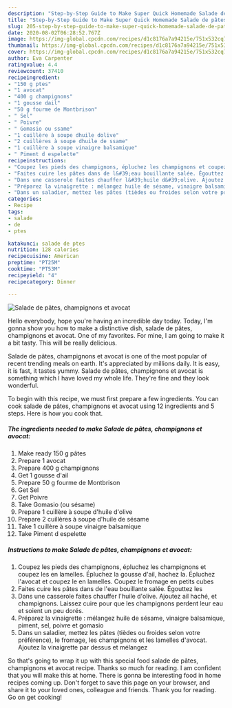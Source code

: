 ```yaml
---
description: "Step-by-Step Guide to Make Super Quick Homemade Salade de pâtes, champignons et avocat"
title: "Step-by-Step Guide to Make Super Quick Homemade Salade de pâtes, champignons et avocat"
slug: 205-step-by-step-guide-to-make-super-quick-homemade-salade-de-pates-champignons-et-avocat
date: 2020-08-02T06:28:52.767Z
image: https://img-global.cpcdn.com/recipes/d1c8176a7a94215e/751x532cq70/salade-de-pates-champignons-et-avocat-photo-principale-de-la-recette.jpg
thumbnail: https://img-global.cpcdn.com/recipes/d1c8176a7a94215e/751x532cq70/salade-de-pates-champignons-et-avocat-photo-principale-de-la-recette.jpg
cover: https://img-global.cpcdn.com/recipes/d1c8176a7a94215e/751x532cq70/salade-de-pates-champignons-et-avocat-photo-principale-de-la-recette.jpg
author: Eva Carpenter
ratingvalue: 4.4
reviewcount: 37410
recipeingredient:
- "150 g ptes"
- "1 avocat"
- "400 g champignons"
- "1 gousse dail"
- "50 g fourme de Montbrison"
- " Sel"
- " Poivre"
- " Gomasio ou ssame"
- "1 cuillère à soupe dhuile dolive"
- "2 cuillères à soupe dhuile de ssame"
- "1 cuillère à soupe vinaigre balsamique"
- " Piment d espelette"
recipeinstructions:
- "Coupez les pieds des champignons, épluchez les champignons et coupez les en lamelles. Épluchez la gousse d&#39;ail, hachez la. Épluchez l&#39;avocat et coupez le en lamelles. Coupez le fromage en petits cubes"
- "Faites cuire les pâtes dans de l&#39;eau bouillante salée. Égouttez les"
- "Dans une casserole faites chauffer l&#39;huile d&#39;olive. Ajoutez ail haché, et champignons. Laissez cuire pour que les champignons perdent leur eau et soient un peu dorés."
- "Préparez la vinaigrette : mélangez huile de sésame, vinaigre balsamique, piment, sel, poivre et gomasio"
- "Dans un saladier, mettez les pâtes (tièdes ou froides selon votre préférence), le fromage, les champignons et les lamelles d&#39;avocat. Ajoutez la vinaigrette par dessus et mélangez"
categories:
- Recipe
tags:
- salade
- de
- ptes

katakunci: salade de ptes 
nutrition: 128 calories
recipecuisine: American
preptime: "PT25M"
cooktime: "PT53M"
recipeyield: "4"
recipecategory: Dinner

---
```



![Salade de pâtes, champignons et avocat](https://img-global.cpcdn.com/recipes/d1c8176a7a94215e/751x532cq70/salade-de-pates-champignons-et-avocat-photo-principale-de-la-recette.jpg)

Hello everybody, hope you're having an incredible day today. Today, I'm gonna show you how to make a distinctive dish, salade de pâtes, champignons et avocat. One of my favorites. For mine, I am going to make it a bit tasty. This will be really delicious.

Salade de pâtes, champignons et avocat is one of the most popular of recent trending meals on earth. It's appreciated by millions daily. It is easy, it is fast, it tastes yummy. Salade de pâtes, champignons et avocat is something which I have loved my whole life. They're fine and they look wonderful.




To begin with this recipe, we must first prepare a few ingredients. You can cook salade de pâtes, champignons et avocat using 12 ingredients and 5 steps. Here is how you cook that.

<!--inarticleads1-->

##### The ingredients needed to make Salade de pâtes, champignons et avocat:

1. Make ready 150 g pâtes
1. Prepare 1 avocat
1. Prepare 400 g champignons
1. Get 1 gousse d&#39;ail
1. Prepare 50 g fourme de Montbrison
1. Get  Sel
1. Get  Poivre
1. Take  Gomasio (ou sésame)
1. Prepare 1 cuillère à soupe d&#39;huile d&#39;olive
1. Prepare 2 cuillères à soupe d&#39;huile de sésame
1. Take 1 cuillère à soupe vinaigre balsamique
1. Take  Piment d espelette




<!--inarticleads2-->

##### Instructions to make Salade de pâtes, champignons et avocat:

1. Coupez les pieds des champignons, épluchez les champignons et coupez les en lamelles. Épluchez la gousse d&#39;ail, hachez la. Épluchez l&#39;avocat et coupez le en lamelles. Coupez le fromage en petits cubes
1. Faites cuire les pâtes dans de l&#39;eau bouillante salée. Égouttez les
1. Dans une casserole faites chauffer l&#39;huile d&#39;olive. Ajoutez ail haché, et champignons. Laissez cuire pour que les champignons perdent leur eau et soient un peu dorés.
1. Préparez la vinaigrette : mélangez huile de sésame, vinaigre balsamique, piment, sel, poivre et gomasio
1. Dans un saladier, mettez les pâtes (tièdes ou froides selon votre préférence), le fromage, les champignons et les lamelles d&#39;avocat. Ajoutez la vinaigrette par dessus et mélangez




So that's going to wrap it up with this special food salade de pâtes, champignons et avocat recipe. Thanks so much for reading. I am confident that you will make this at home. There is gonna be interesting food in home recipes coming up. Don't forget to save this page on your browser, and share it to your loved ones, colleague and friends. Thank you for reading. Go on get cooking!
